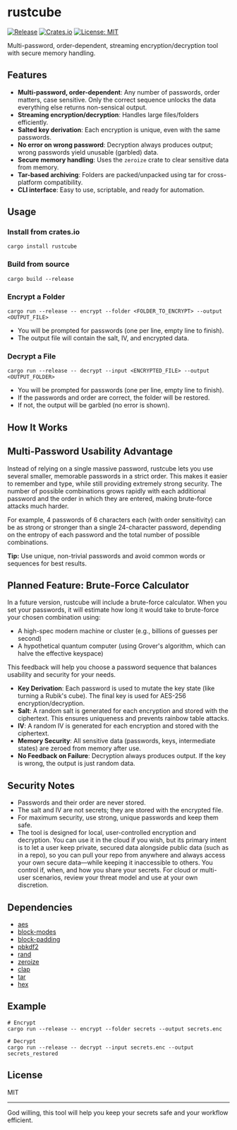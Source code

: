 # rustcube

[![Release](https://img.shields.io/github/v/release/orchestrate-solutions/rustcube?label=release)](https://github.com/orchestrate-solutions/rustcube/releases)
[![Crates.io](https://img.shields.io/crates/v/rustcube?label=crates.io)](https://crates.io/crates/rustcube)
[![License: MIT](https://img.shields.io/badge/License-MIT-green.svg)](https://github.com/orchestrate-solutions/rustcube/blob/main/LICENSE)

Multi-password, order-dependent, streaming encryption/decryption tool with secure memory handling.

## Features
- **Multi-password, order-dependent**: Any number of passwords, order matters, case sensitive. Only the correct sequence unlocks the data everything else returns non-sensical output.
- **Streaming encryption/decryption**: Handles large files/folders efficiently.
- **Salted key derivation**: Each encryption is unique, even with the same passwords.
- **No error on wrong password**: Decryption always produces output; wrong passwords yield unusable (garbled) data.
- **Secure memory handling**: Uses the `zeroize` crate to clear sensitive data from memory.
- **Tar-based archiving**: Folders are packed/unpacked using tar for cross-platform compatibility.
- **CLI interface**: Easy to use, scriptable, and ready for automation.

## Usage


### Install from crates.io

```
cargo install rustcube
```

### Build from source

```
cargo build --release
```

### Encrypt a Folder

```
cargo run --release -- encrypt --folder <FOLDER_TO_ENCRYPT> --output <OUTPUT_FILE>
```
- You will be prompted for passwords (one per line, empty line to finish).
- The output file will contain the salt, IV, and encrypted data.

### Decrypt a File

```
cargo run --release -- decrypt --input <ENCRYPTED_FILE> --output <OUTPUT_FOLDER>
```
- You will be prompted for passwords (one per line, empty line to finish).
- If the passwords and order are correct, the folder will be restored.
- If not, the output will be garbled (no error is shown).

## How It Works

## Multi-Password Usability Advantage

Instead of relying on a single massive password, rustcube lets you use several smaller, memorable passwords in a strict order. This makes it easier to remember and type, while still providing extremely strong security. The number of possible combinations grows rapidly with each additional password and the order in which they are entered, making brute-force attacks much harder.

For example, 4 passwords of 6 characters each (with order sensitivity) can be as strong or stronger than a single 24-character password, depending on the entropy of each password and the total number of possible combinations.

**Tip:** Use unique, non-trivial passwords and avoid common words or sequences for best results.

## Planned Feature: Brute-Force Calculator

In a future version, rustcube will include a brute-force calculator. When you set your passwords, it will estimate how long it would take to brute-force your chosen combination using:

- A high-spec modern machine or cluster (e.g., billions of guesses per second)
- A hypothetical quantum computer (using Grover's algorithm, which can halve the effective keyspace)

This feedback will help you choose a password sequence that balances usability and security for your needs.

- **Key Derivation**: Each password is used to mutate the key state (like turning a Rubik's cube). The final key is used for AES-256 encryption/decryption.
- **Salt**: A random salt is generated for each encryption and stored with the ciphertext. This ensures uniqueness and prevents rainbow table attacks.
- **IV**: A random IV is generated for each encryption and stored with the ciphertext.
- **Memory Security**: All sensitive data (passwords, keys, intermediate states) are zeroed from memory after use.
- **No Feedback on Failure**: Decryption always produces output. If the key is wrong, the output is just random data.

## Security Notes
- Passwords and their order are never stored.
- The salt and IV are not secrets; they are stored with the encrypted file.
- For maximum security, use strong, unique passwords and keep them safe.
- The tool is designed for local, user-controlled encryption and decryption. You can use it in the cloud if you wish, but its primary intent is to let a user keep private, secured data alongside public data (such as in a repo), so you can pull your repo from anywhere and always access your own secure data—while keeping it inaccessible to others. You control if, when, and how you share your secrets. For cloud or multi-user scenarios, review your threat model and use at your own discretion.

## Dependencies
- [aes](https://crates.io/crates/aes)
- [block-modes](https://crates.io/crates/block-modes)
- [block-padding](https://crates.io/crates/block-padding)
- [pbkdf2](https://crates.io/crates/pbkdf2)
- [rand](https://crates.io/crates/rand)
- [zeroize](https://crates.io/crates/zeroize)
- [clap](https://crates.io/crates/clap)
- [tar](https://crates.io/crates/tar)
- [hex](https://crates.io/crates/hex)

## Example

```
# Encrypt
cargo run --release -- encrypt --folder secrets --output secrets.enc

# Decrypt
cargo run --release -- decrypt --input secrets.enc --output secrets_restored
```

## License
MIT

---

God willing, this tool will help you keep your secrets safe and your workflow efficient.
